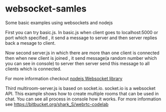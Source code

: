 # websocket-samles
Some basic examples using websockets and nodejs

First you can try basic.js. In basic.js when client goes to localhost:5000 or port which specified , it send a message to server and then server replies back a mesage to client.

Now second server.js in which there are more than one client is connected then when new client is joined , it send message(a random number which you can see in console) to server then server send this message to all clients which is connected.

For more information checkout [nodejs Websocket library](https://github.com/websockets/ws)

Third multiroom-server.js is based on socket.io. socket.io is a websocket API. This example shows how to create multiple rooms that can be used in chat. You can see all process  in console how it works. For more information see https://bitbucket.org/shark_S/webrtc-codelab  
